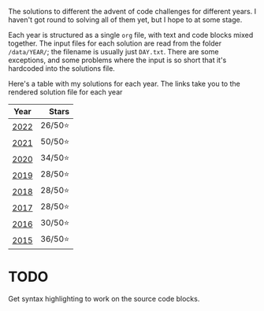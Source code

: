 The solutions to different the advent of code challenges for different years. I haven't got round to solving all of them yet, but I hope to at some stage.

Each year is structured as a single `org` file, with text and code blocks mixed together. The input files for each solution are read from the folder `/data/YEAR/`; the filename is usually just `DAY.txt`. There are some exceptions, and some problems where the input is so short that it's hardcoded into the solutions file.

Here's a table with my solutions for each year. The links take you to the rendered solution file for each year

|       Year       |   Stars |
|:----------------:|--------:|
| [2022](2022.org) | 26/50⭐ |
| [2021](2021.org) | 50/50⭐ |
| [2020](2020.org) | 34/50⭐ |
| [2019](2019.org) | 28/50⭐ |
| [2018](2018.org) | 28/50⭐ |
| [2017](2017.org) | 28/50⭐ |
| [2016](2016.org) | 30/50⭐ |
| [2015](2015.org) | 36/50⭐ |

# TODO

Get syntax highlighting to work on the source code blocks.
